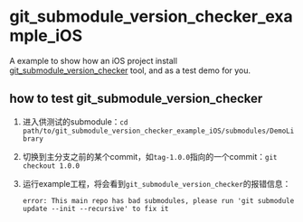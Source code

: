 # git_submodule_version_checker_example_iOS
A example to show how an iOS project install [git_submodule_version_checker](https://github.com/YK-Unit/git_submodule_version_checker) tool,  and as a test demo for you.



## how to test git_submodule_version_checker

1. 进入供测试的submodule：`cd path/to/git_submodule_version_checker_example_iOS/submodules/DemoLibrary`

2. 切换到主分支之前的某个commit，如`tag-1.0.0`指向的一个commit：`git checkout 1.0.0`

3. 运行example工程，将会看到`git_submodule_version_checker`的报错信息：

   ```shell
   error: This main repo has bad submodules, please run 'git submodule update --init --recursive' to fix it
   ```

   